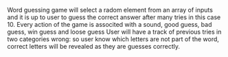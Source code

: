 
Word guessing game will select a radom element from an array of inputs and it is up to user to guess the correct answer after many tries in this case 10. Every action of the game is associted with a sound, good guess, bad guess, win guess and loose guess
User will have a track of previous tries in two categories wrong: so user know which letters are not part of the word, correct letters will be revealed as they are guesses correctly.
